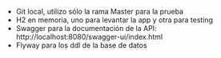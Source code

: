 - Git local, utilizo sólo la rama Master para la prueba
- H2 en memoria, uno para levantar la app y otra para testing
- Swagger para la documentación de la API: http://localhost:8080/swagger-ui/index.html
- Flyway para los ddl de la base de datos